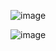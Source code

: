 ![image](https://github.com/AlexDicy/hangman/assets/11839341/441d1d8b-6354-4527-953b-d5ba036586e6)

![image](https://github.com/AlexDicy/hangman/assets/11839341/159f6054-cdf6-44f0-a091-bca244dd154b)
